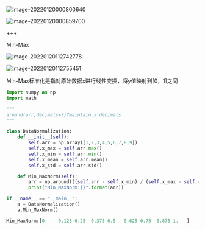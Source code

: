 ![image-20220120000800640](C:\Users\73887\AppData\Roaming\Typora\typora-user-images\image-20220120000800640.png)
	

![image-20220120000859700](C:\Users\73887\AppData\Roaming\Typora\typora-user-images\image-20220120000859700.png)

+++



Min-Max

![image-20220120112742778](C:\Users\73887\AppData\Roaming\Typora\typora-user-images\image-20220120112742778.png)

![image-20220120112755451](C:\Users\73887\AppData\Roaming\Typora\typora-user-images\image-20220120112755451.png)

Min-Max标准化是指对原始数据x进行线性变换，将y值映射到[0，1]之间

```python
import numpy as np
import math

"""
around(arr,decimals=?)?maintain x decimals
"""

class DataNormalization:
    def __init__(self):
        self.arr = np.array([1,2,3,4,5,6,7,8,9])
        self.x_max = self.arr.max() 
        self.x_min = self.arr.min()
        self.x_mean = self.arr.mean()
        self.x_std = self.arr.std()

    def Min_MaxNorm(self):
        arr = np.around(((self.arr - self.x_min) / (self.x_max - self.x_min)), decimals = 4)
        print("Min_MaxNorm:{}".format(arr))

if __name__ == "__main__":
    a = DataNormalization()
    a.Min_MaxNorm()

```

```python
Min_MaxNorm:[0.    0.125 0.25  0.375 0.5   0.625 0.75  0.875 1.   ]
```

